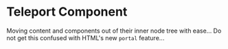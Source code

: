 # Teleport Component

Moving content and components out of their inner node tree with ease... Do not get this confused with HTML's new `portal` feature...
